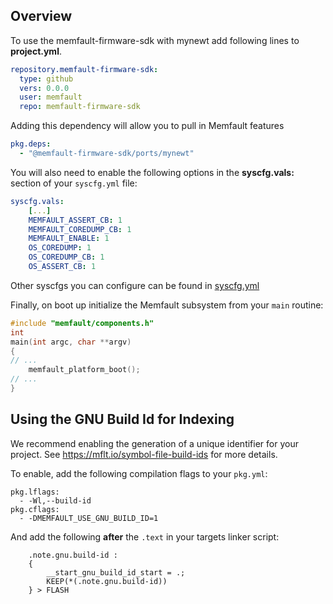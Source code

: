 <!--
#
# Licensed to the Apache Software Foundation (ASF) under one
# or more contributor license agreements.  See the NOTICE file
# distributed with this work for additional information
# regarding copyright ownership.  The ASF licenses this file
# to you under the Apache License, Version 2.0 (the
# "License"); you may not use this file except in compliance
# with the License.  You may obtain a copy of the License at
#
# http://www.apache.org/licenses/LICENSE-2.0
#
# Unless required by applicable law or agreed to in writing,
# software distributed under the License is distributed on an
# "AS IS" BASIS, WITHOUT WARRANTIES OR CONDITIONS OF ANY
#  KIND, either express or implied.  See the License for the
# specific language governing permissions and limitations
# under the License.
#
-->
## Overview

To use the memfault-firmware-sdk with mynewt add following lines to
**project.yml**.

```yaml
repository.memfault-firmware-sdk:
  type: github
  vers: 0.0.0
  user: memfault
  repo: memfault-firmware-sdk
```

Adding this dependency will allow you to pull in Memfault features

```yaml
pkg.deps:
  - "@memfault-firmware-sdk/ports/mynewt"
```

You will also need to enable the following options in the **syscfg.vals:**
section of your `syscfg.yml` file:

```yaml
syscfg.vals:
    [...]
    MEMFAULT_ASSERT_CB: 1
    MEMFAULT_COREDUMP_CB: 1
    MEMFAULT_ENABLE: 1
    OS_COREDUMP: 1
    OS_COREDUMP_CB: 1
    OS_ASSERT_CB: 1
```

Other syscfgs you can configure can be found in [syscfg.yml](syscfg.yml)

Finally, on boot up initialize the Memfault subsystem from your `main` routine:

```c
#include "memfault/components.h"
int
main(int argc, char **argv)
{
// ...
    memfault_platform_boot();
// ...
}
```

## Using the GNU Build Id for Indexing

We recommend enabling the generation of a unique identifier for your project.
See https://mflt.io/symbol-file-build-ids for more details.

To enable, add the following compilation flags to your `pkg.yml`:

```
pkg.lflags:
  - -Wl,--build-id
pkg.cflags:
  - -DMEMFAULT_USE_GNU_BUILD_ID=1
```

And add the following **after** the `.text` in your targets linker script:

```
    .note.gnu.build-id :
    {
        __start_gnu_build_id_start = .;
        KEEP(*(.note.gnu.build-id))
    } > FLASH
```